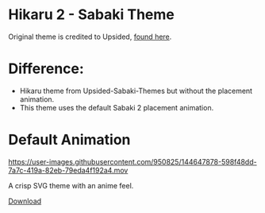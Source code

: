 # Hikaru 2 - Sabaki Theme

Original theme is credited to Upsided, [found here](https://github.com/upsided/Upsided-Sabaki-Themes).

# Difference:
- Hikaru theme from Upsided-Sabaki-Themes but without the placement animation. 
- This theme uses the default Sabaki 2 placement animation.

# Default Animation

https://user-images.githubusercontent.com/950825/144647878-598f48dd-7a7c-419a-82eb-79eda4f192a4.mov

A crisp SVG theme with an anime feel.

[Download](https://github.com/jdriselvato/Hikaru-2-Sabaki-Theme/raw/main/hikaru2.asar)
